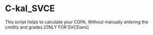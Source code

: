 # C-kal_SVCE
This script helps to calculate your CGPA, Without manually entering the credits and grades.[ONLY FOR SVCEians]

